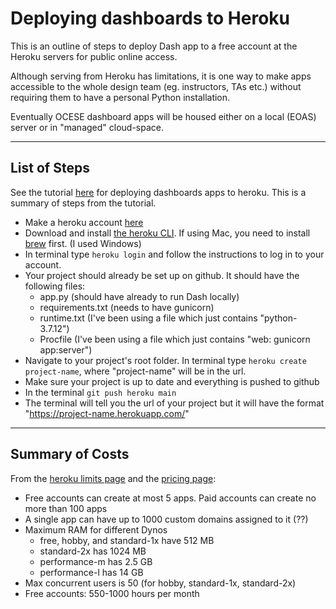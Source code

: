 # Deploying dashboards to Heroku

This is an outline of steps to deploy Dash app to a free account at the Heroku servers for public online access.

Although serving from Heroku has limitations, it is one way  to make apps accessible to the whole design team (eg. instructors, TAs etc.) without requiring them to have a personal Python installation. 

Eventually OCESE dashboard apps will be housed either on a local (EOAS) server or in "managed" cloud-space. 

---

## List of Steps
See the tutorial [here](https://austinlasseter.medium.com/deploy-a-plotly-dash-app-on-heroku-4d2c3224230) for deploying dashboards apps to heroku. This is a summary of steps from the tutorial. 

- Make a heroku account [here](https://www.heroku.com/)
- Download and install [the heroku CLI](https://devcenter.heroku.com/articles/heroku-cli). If using Mac, you need to install [brew](https://brew.sh/) first. (I used Windows)
- In terminal type `heroku login` and follow the instructions to log in to your account.
- Your project should already be set up on github. It should have the following files:
     - app.py (should have already to run Dash locally)
     - requirements.txt (needs to have gunicorn)
     - runtime.txt (I've been using a file which just contains "python-3.7.12")
     - Procfile (I've been using a file which just contains "web: gunicorn app:server")
 - Navigate to your project's root folder. In terminal type `heroku create project-name`, where "project-name" will be in the url.
 - Make sure your project is up to date and everything is pushed to github
 - In the terminal `git push heroku main`
 - The terminal will tell you the url of your project but it will have the format "https://project-name.herokuapp.com/"
 
---
## Summary of Costs
From the [heroku limits page](https://devcenter.heroku.com/articles/limits) and the [pricing page](https://www.heroku.com/pricing):

- Free accounts can create at most 5 apps. Paid accounts can create no more than 100 apps
- A single app can have up to 1000 custom domains assigned to it (??)
- Maximum RAM for different Dynos
     - free, hobby, and standard-1x have 512 MB
     - standard-2x has 1024 MB
     - performance-m has 2.5 GB
     - performance-l has 14 GB
 - Max concurrent users is 50 (for hobby, standard-1x, standard-2x)
 - Free accounts: 550-1000 hours per month